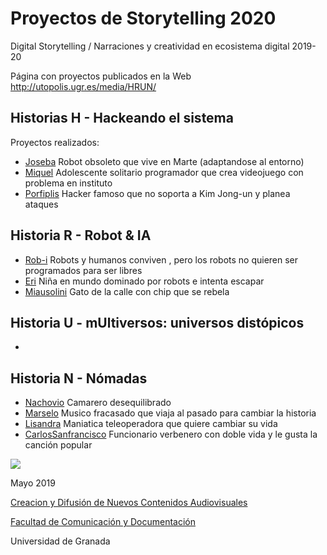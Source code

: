 

# Proyectos de Storytelling 2020

Digital Storytelling / Narraciones y creatividad en ecosistema digital 2019-20

Página con proyectos publicados en la Web http://utopolis.ugr.es/media/HRUN/ 

## Historias H - Hackeando el sistema 

Proyectos realizados: 

- [Joseba]() Robot obsoleto que vive en Marte (adaptandose al entorno)
- [Miquel]() Adolescente solitario programador que crea videojuego con problema en instituto
- [Porfiplis]() Hacker famoso que no soporta a Kim Jong-un y planea ataques


## Historia R - Robot & IA 

- [Rob-i]() Robots y humanos conviven , pero los robots no quieren  ser programados para ser libres
- [Eri]() Niña en mundo dominado por robots e intenta escapar
- [Miausolini]() Gato de la calle con chip  que se rebela


## Historia U - mUltiversos: universos distópicos

- 

## Historia N - Nómadas  

- [Nachovio]() Camarero desequilibrado
- [Marselo]() Musico fracasado que viaja al pasado para cambiar la historia 
- [Lisandra]() Maniatica teleoperadora que quiere cambiar su vida
- [CarlosSanfrancisco]() Funcionario verbenero con doble vida y le gusta la canción popular 



![](https://upload.wikimedia.org/wikipedia/commons/thumb/6/62/CC-BY-SA-Andere_Wikis_%28v%29.svg/200px-CC-BY-SA-Andere_Wikis_%28v%29.svg.png)

Mayo 2019 

[Creacion y Difusión de Nuevos Contenidos Audiovisuales](http://utopolis.ugr.es/medialab)

[Facultad de Comunicación y Documentación](http://fcd.ugr.es)

Universidad de Granada
